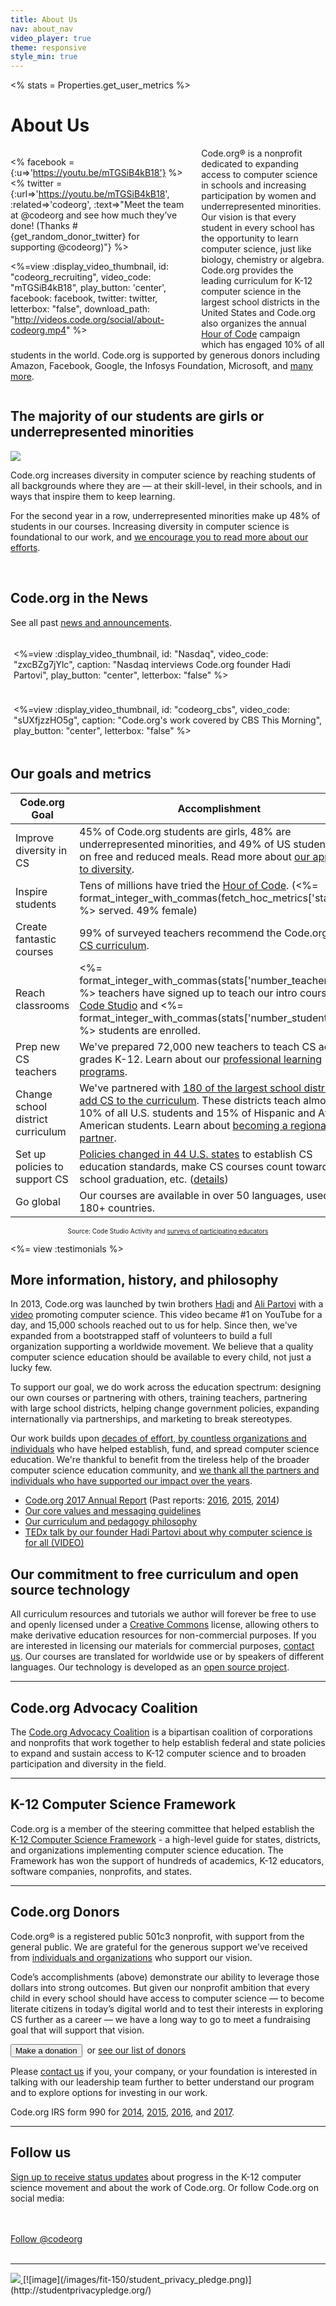 ```yaml
---
title: About Us
nav: about_nav
video_player: true
theme: responsive
style_min: true
---
```


<%
  stats = Properties.get_user_metrics
%>

# About Us

<div style="float: left; width: 280px; margin-right: 5%;">

<% facebook = {:u=>'https://youtu.be/mTGSiB4kB18'} %>
<% twitter = {:url=>'https://youtu.be/mTGSiB4kB18', :related=>'codeorg', :text=>"Meet the team at @codeorg and see how much they’ve done! (Thanks #{get_random_donor_twitter} for supporting @codeorg)"} %>

<%=view :display_video_thumbnail, id: "codeorg_recruiting", video_code: "mTGSiB4kB18", play_button: 'center', facebook: facebook, twitter: twitter, letterbox: "false", download_path: "http://videos.code.org/social/about-codeorg.mp4" %>

</div>

<div class="col-50">

Code.org&reg; is a nonprofit dedicated to expanding access to computer science in schools and increasing participation by women and underrepresented minorities. Our vision is that every student in every school has the opportunity to learn computer science, just like biology, chemistry or algebra. Code.org provides the leading curriculum for K-12 computer science in the largest school districts in the United States and Code.org also organizes the annual <a href="http://hourofcode.com"> Hour of Code</a> campaign which has engaged 10% of all students in the world. Code.org is supported by generous donors including Amazon, Facebook, Google, the Infosys Foundation, Microsoft, and <a href="/about/donors">many more</a>.


</div>

<div style="clear: both;"></div>

## The majority of our students are girls or underrepresented minorities</h2>

<img src="/images/infographics/fit-800/diversity-courses-updated-05-23.png" class ="col-95">

Code.org increases diversity in computer science by reaching students of all backgrounds where they are — at their skill-level, in their schools, and in ways that inspire them to keep learning. 

For the second year in a row, underrepresented minorities make up 48% of students in our courses. Increasing diversity in computer science is foundational to our work, and <a href="/diversity">we encourage you to read more about our efforts</a>. 

<br />


## Code.org in the News
See all past [news and announcements](/about/news).

<div class=col-45 style="float: left; margin: 1%">

<%=view :display_video_thumbnail, id: "Nasdaq", video_code: "zxcBZg7jYlc", caption: "Nasdaq interviews Code.org founder Hadi Partovi", play_button: "center", letterbox: "false" %>

</div>

<div class=col-45 style="float: left; margin: 1%">

<%=view :display_video_thumbnail, id: "codeorg_cbs", video_code: "sUXfjzzHO5g", caption: "Code.org's work covered by CBS This Morning", play_button: "center", letterbox: "false" %>

</div>

<div style="clear: both;"></div>

## Our goals and metrics

| Code.org Goal | Accomplishment                                                                                                                                                                                                                                                                                                    |
|------| ------------------------------------------------------------------------------------------------------------------------------------------------------------------------------------------------------------------------------------------------------------------------------------------------------------------|
| Improve diversity in CS | 45% of Code.org students are girls, 48% are underrepresented minorities, and 49% of US students are on free and reduced meals. Read more about [our approach to diversity](/diversity).                                                                                                                           |
| Inspire students | Tens of millions have tried the [Hour of Code](/learn). (<%= format_integer_with_commas(fetch_hoc_metrics['started']) %> served. 49% female)                                                                                                                                                                      |
| Create fantastic  courses | 99% of surveyed teachers recommend the Code.org [intro CS curriculum](http://studio.code.org).                                                                                                                                                                                                                    |
| Reach classrooms | <%= format_integer_with_commas(stats['number_teachers']) %> teachers have signed up to teach our intro courses on [Code Studio](http://studio.code.org) and <%= format_integer_with_commas(stats['number_students']) %> students are enrolled.                                                                    |
| Prep new CS teachers | We've prepared 72,000 new teachers to teach CS across grades K-12. Learn about our [professional learning programs](/educate).                                                                                                                                                                                    |
| Change school district curriculum | We've partnered with [180 of the largest school districts](/educate/partner-districts) to [add CS to the curriculum](/educate/curriculum). These districts teach almost 10% of all U.S. students and 15% of Hispanic and African American students. Learn about [becoming a regional partner](/educate/districts).|
| Set up policies to support CS | <a href="https://advocacy.code.org" target="_blank">Policies changed in 44 U.S. states</a> to establish CS education standards, make CS courses count towards high school graduation, etc. ([details](https://docs.google.com/document/d/1J3TbEQt3SmIWuha7ooBPvlWpiK-pNVIV5uuQEzNzdkE/edit))                                                                          |
| Go global | Our courses are available in over 50 languages, used in 180+ countries.                                                                                                                                                                                                                                           |
<center><font size="1">Source: Code Studio Activity and <a href="https://docs.google.com/document/d/1gySkItxiJn_vwb8HIIKNXqen184mRtzDX12cux0ZgZk/pub">surveys of participating educators</a></font></center>

<!-- Teachers Trained: 2679 + K-5 -->

<%= view :testimonials %>

## More information, history, and philosophy
In 2013, Code.org was launched by twin brothers [Hadi](/about/leadership/hadi_partovi) and [Ali Partovi](https://www.crunchbase.com/person/ali-partovi#/entity) with a [video](https://www.youtube.com/watch?v=nKIu9yen5nc) promoting computer science. This video became #1 on YouTube for a day, and 15,000 schools reached out to us for help. Since then, we've expanded from a bootstrapped staff of volunteers to build a full organization supporting a worldwide movement. We believe that a quality computer science education should be available to every child, not just a lucky few.

To support our goal, we do work across the education spectrum: designing our own courses or partnering with others, training teachers, partnering with large school districts, helping change government policies, expanding internationally via partnerships, and marketing to break stereotypes.

Our work builds upon [decades of effort, by countless organizations and individuals](https://docs.google.com/document/d/1rdEUqAkYtKPMD4UeEmpZCAau4_AdIOGbZDqLkePAQrY/pub) who have helped establish, fund, and spread computer science education. We're thankful to benefit from the tireless help of the broader computer science education community, and [we thank all the partners and individuals who have supported our impact over the years](https://medium.com/@codeorg/dedicating-our-5-year-anniversary-to-our-partners-b57368a92924).

- [Code.org 2017 Annual Report](/about/2017) (Past reports: [2016](/about/2016), [2015](/about/2015), [2014](/about/2014))
- [Our core values and messaging guidelines](/about/values)
- [Our curriculum and pedagogy philosophy](/educate/curriculum/values)
- [TEDx talk by our founder Hadi Partovi about why computer science is for all (VIDEO)](https://www.youtube.com/watch?v=m-U9wzC9xLk)

## Our commitment to free curriculum and open source technology
All curriculum resources and tutorials we author will forever be free to use and openly licensed under a [Creative Commons](http://creativecommons.org/licenses/by-nc-sa/4.0/) license, allowing others to make derivative education resources for non-commercial purposes. If you are interested in licensing our materials for commercial purposes, [contact us](/contact). Our courses are translated for worldwide use or by speakers of different languages. Our technology is developed as an [open source project](https://github.com/code-dot-org/code-dot-org).

<hr/>

## Code.org Advocacy Coalition
The [Code.org Advocacy Coalition](/advocacy) is a bipartisan coalition of corporations and nonprofits that work together to help establish federal and state policies to expand and sustain access to K-12 computer science and to broaden participation and diversity in the field.

<hr/>


## K-12 Computer Science Framework
Code.org is a member of the steering committee that helped establish the [K-12 Computer Science Framework](http://k12cs.org) - a high-level guide for states, districts, and organizations implementing computer science education. The Framework has won the support of hundreds of academics, K-12 educators, software companies, nonprofits, and states.

<hr/>

## Code.org Donors
Code.org&reg; is a registered public 501c3 nonprofit, with support from the general public. We are grateful for the generous support we’ve received from [individuals and organizations](/about/donors) who support our vision.

Code’s accomplishments (above) demonstrate our ability to leverage those dollars into strong outcomes.  But given our nonprofit ambition that every child in every school should have access to computer science — to become literate citizens in today’s digital world and to test their interests in exploring CS further as a career — we have a long way to go to meet a fundraising goal that will support that vision.

[<button>Make a donation</button>](/donate)&nbsp;&nbsp;or [see our list of donors](/about/donors)

Please [contact us](/contact) if you, your company, or your foundation is interested in talking with our leadership team further to better understand our program and to explore options for investing in our work.

Code.org IRS form 990 for [2014](/files/irs-form.pdf), [2015](/files/irs-form-2015.pdf), [2016](/files/irs-form-2016.pdf), and [2017](/files/irs-form-2017.pdf).

<hr/>


## Follow us
[Sign up to receive status updates](http://go.pardot.com/l/153401/2018-01-12/k555vp) about progress in the K-12 computer science movement and about the work of Code.org. Or follow Code.org on social media:

<div id="fb-root"></div>
<script>(function(d, s, id) {
  var js, fjs = d.getElementsByTagName(s)[0];
  if (d.getElementById(id)) return;
  js = d.createElement(s); js.id = id;
  js.src = "//connect.facebook.net/en_US/sdk.js#xfbml=1&appId=544354895612633&version=v2.0";
  fjs.parentNode.insertBefore(js, fjs);
}(document, 'script', 'facebook-jssdk'));</script>
<div class="fb-like" data-href="http://www.facebook.com/Code.org" data-layout="button_count" data-action="like" data-show-faces="true" data-share="false"></div>
<br/><br/>
<a href="https://twitter.com/codeorg" class="twitter-follow-button" data-show-count="false" data-size="large">Follow @codeorg</a>
<script>!function(d,s,id){var js,fjs=d.getElementsByTagName(s)[0],p=/^http:/.test(d.location)?'http':'https';if(!d.getElementById(id)){js=d.createElement(s);js.id=id;js.src=p+'://platform.twitter.com/widgets.js';fjs.parentNode.insertBefore(js,fjs);}}(document, 'script', 'twitter-wjs');</script>
<br/><br/>

<script src="//platform.linkedin.com/in.js" type="text/javascript">
  lang: en_US
</script>
<!--  FOLLOW BUTTONS FOR GOOGLE PLUS OR TUMBLR ETC
<script type="IN/FollowCompany" data-id="3129360" data-counter="none"></script>
<br/>
<iframe  frameborder="0" border="0" scrolling="no" allowtransparency="true" height="25" width="116" src="https://platform.tumblr.com/v1/follow_button.html?button_type=2&tumblelog=codeorg&color_scheme=dark"></iframe>
<br/>
<script src="https://apis.google.com/js/platform.js" async defer></script>
<div class="g-follow" data-annotation="bubble" data-height="24" data-href="//plus.google.com/u/0/113408212816493509628" data-rel="publisher"></div>
-->

<hr/>


<a href="http://www.guidestar.org/organizations/46-0858543/code-org.aspx" target="_blank">
    <img src="https://widgets.guidestar.org/gximage2?o=9218725&l=v3" />
</a> [![image](/images/fit-150/student_privacy_pledge.png)](http://studentprivacypledge.org/)
